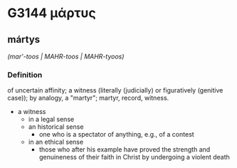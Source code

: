# G3144 μάρτυς

## mártys

_(mar'-toos | MAHR-toos | MAHR-tyoos)_

### Definition

of uncertain affinity; a witness (literally (judicially) or figuratively (genitive case)); by analogy, a "martyr"; martyr, record, witness.

- a witness
  - in a legal sense
  - an historical sense
    - one who is a spectator of anything, e.g., of a contest
  - in an ethical sense
    - those who after his example have proved the strength and genuineness of their faith in Christ by undergoing a violent death

